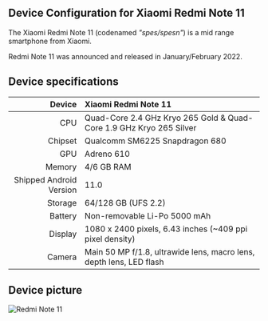 ## Device Configuration for Xiaomi Redmi Note 11

The Xiaomi Redmi Note 11 (codenamed _"spes/spesn"_) is a mid range smartphone from Xiaomi.

Redmi Note 11 was announced and released in January/February 2022.

## Device specifications

|                  Device | Xiaomi Redmi Note 11                                                |
| ----------------------: | :------------------------------------------------------------------ |
|                     CPU | Quad-Core 2.4 GHz Kryo 265 Gold & Quad-Core 1.9 GHz Kryo 265 Silver |
|                 Chipset | Qualcomm SM6225 Snapdragon 680                                      |
|                     GPU | Adreno 610                                                          |
|                  Memory | 4/6 GB RAM                                                          |
| Shipped Android Version | 11.0                                                                |
|                 Storage | 64/128 GB (UFS 2.2)                                                 |
|                 Battery | Non-removable Li-Po 5000 mAh                                        |
|                 Display | 1080 x 2400 pixels, 6.43 inches (~409 ppi pixel density)            |
|                  Camera | Main 50 MP f/1.8, ultrawide lens, macro lens, depth lens, LED flash |

## Device picture 
![Redmi Note 11](https://fdn2.gsmarena.com/vv/pics/xiaomi/xiaomi-redmi-note-11-global-1.jpg "Redmi Note 11")
